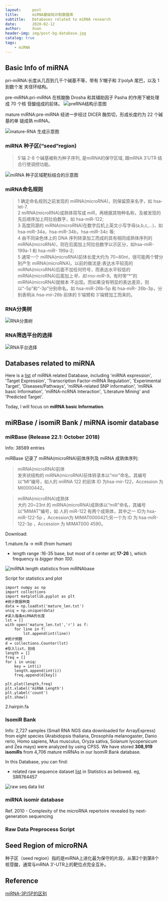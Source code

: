 ```yaml
---
layout:     post
title:      miRNA基础知识和数据库
subtitle:   Databases related to miRNA research
date:       2020-02-12
author:     Xuan
header-img: img/post-bg-database.jpg
catalog: true
tags:
    - miRNA
---
```


## Basic Info of miRNA

pri-miRNA:长度从几百到几千个碱基不等，带有 5‘帽子和 3’polyA 尾巴，以及 1 到数个发 夹径环结构。

pre-miRNA:pri-miRNA 在核酸酶 Drosha 和其辅助因子 Pasha 的作用下被处理成 70 个核 苷酸组成的前体。
![preRNA结构示意图](/img/post-ct-preRNA.png)

mature miRNA:pre-miRNA 经进一步经过 DICER 酶剪切，形成长度约为 22 个碱基的单 链成熟 miRNA。

![mature-RNA 生成示意图](/img/post-ct-miRNA_ch.png)

### miRNA 种子区(“seed”region) 

> 5’端 2-8 个碱基被称为种子序列, 是miRNA的保守区域, 跟mRNA 3’UTR 结合行使调控功能。

![miRNA 种子区域靶标结合的示意图](/img/post-ct-seedr.png)

### miRNA命名规则

> 1 确定命名规则之前发现的 miRNA(microRNA)，则保留原来名字，如 hsa-let-7.  
2 miRNA(microRNA)成熟体简写成 miR，再根据其物种名称，及被发现的先后顺序加上阿拉伯数字，如 hsa-miR-122;  
3 高度同源的 miRNA(microRNA)在数字后机上英文小写字母(a,b,c,...)，如 hsa-miR-34a，hsa-miR-34b，hsa-miR-34c 等;  
4 由不同染色体上的 DNA 序列转录加工而成的具有相同成熟体序列的 miRNA(microRNA)，则在后面加上阿拉伯数字以示区分，如hsa-miR-199a-1 和 hsa-miR- 199a-2;  
5 通常一个 miRNA(microRNA)前体长度大约为 70~80nt，很可能两个臂分别产生 miRNA(microRNA)。以前的做法是:表达水平较高的 miRNA(microRNA)后面不加任何符号，而表达水平较低的 miRNA(microRNA)后面加上*号，如 rno-miR-9*。有时带“*”的 miRNA(microRNA)就根本 不出现。而如果没有明显的表达差异，则以“-5p”和“-3p”分别命名。如 hsa-miR-26b-5p 和 hsa-miR- 26b-3p，分别表明从 hsa-mir-26b 前体的 5’端臂和 3’端臂加工而来的。


### RNA分类树

![RNA分类树](/img/post-ct-rnatree.png)

### RNA筛选平台的选择

![RNA平台选择](/img/post-ct-rnaselect.png)

## Databases related to miRNA

Here is a [list](https://tools4mirs.org/software/mirna_databases/) of miRNA related Database, including 'miRNA expression', 'Target Expression', 'Transcription Factor-miRNA Regulation', 'Experimental Target', 'Diseases/Pathways', 'miRNA-related SNP information', 'miRNA basic Information', 'miRNA-ncRNA Interaction', 'Literature Mining' and 'Predicted Target'.

Today, I will focus on **miRNA basic Information**.


## miRBase / isomiR Bank / miRNA isomir database



### miRBase (Release 22.1: October 2018)

Info: 38589 entries

miRBase 记录了 miRNA(microRNA)前体序列及 miRNA 成熟体序列:

> miRNA(microRNA)前体  
发夹状结构的 miRNA(microRNA)前体转录本以“mir”命名，其编号以“MI”编号，如人的 miRNA 122 的前体 ID 为hsa-mir-122，Accession 为 MI0000442。


> miRNA(microRNA)成熟体  
大约 20~23nt 的 miRNA(microRNA)成熟体以“miR”命名，其编号以“MIMAT”编号，如 人的 miR-122 有两个成熟体，其中之一 ID为 hsa-miR-122-5p ，Accession为 MIMAT0000421;另一个为 ID 为 hsa-miR-122-3p ，Accession 为 MIMAT000 4590。


Download:

1.mature.fa -> miR (from human)

- length range :16-35 base, but most of it center at( **17-26** ), which frequency is _bigger than 100_.

![miRNA length statistics from miRNAbase](/img/post-ct-stat.png)

Script for statistics and plot
```
import numpy as np
import collections
import matplotlib.pyplot as plt
#统计数据种类
data = np.loadtxt('mature_len.txt')
uniq = np.unique(data)
#读入每条miRNA的长度
lst = []
with open('mature_len.txt','r') as f:
    for line in f:
        lst.append(int(line))
#统计频数
d = collections.Counter(lst)
#存入list，划线
length = []
freq = []
for i in uniq:
    key = int(i)
    length.append(int(i))
    freq.append(d[key])

plt.plot(length,freq)
plt.xlabel('miRNA Length')
plt.ylabel('count')
plt.show()
```

2.hairpin.fa

### IsomiR Bank

Info: 2,727 samples (Small RNA NGS data downloaded for ArrayExpress) from eight species (Arabidopsis thaliana, Drosophila melanogaster, Danio rerio, Homo sapiens, Mus musculus, Oryza sativa, Solanum lycopersicum and Zea mays) were analyzed by using CPSS. We have stored **308,919 isomiRs** from 4,706 mature miRNAs in our IsomiR Bank database.

In this Database, you can find:

- related raw sequence dataset [list](https://mcg.ustc.edu.cn/bsc/isomir/statistics.php) in Statistics as belowed. eg, SRR764457

![raw seq data list](/img/post-ct-database.png)


### miRNA isomir database
Ref. 2010 - Complexity of the microRNA repertoire revealed by next-generation sequencing

### Raw Data Preprocess Script


## Seed Region of microRNA

种子区（seed region）指的是miRNA上进化最为保守的片段，从第2个到第8个核苷酸，通常与mRNA 3’-UTR上的靶位点完全互补。


## Reference
[miRNA-3P/5P的区别](https://www.sohu.com/a/226493148_464200)
